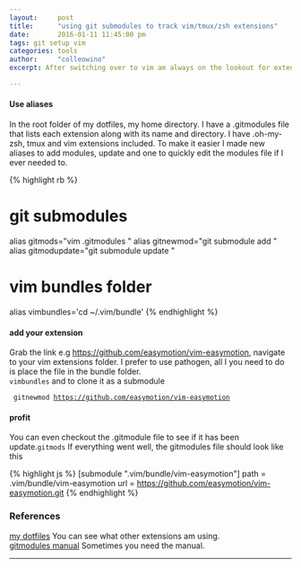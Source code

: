 ```yaml
---
layout:     post
title:      "using git submodules to track vim/tmux/zsh extensions"
date:       2016-01-11 11:45:00 pm
tags: git setup vim 
categories: tools
author:     "colleowino"
excerpt: After switching over to vim am always on the lookout for extensions that make me more productive. Vim save you time as it is but some things are just a pain to do. In this post go over how I started using submodules to keep track of changes occuring in the extensions I added. 

---
```

#### Use aliases
In the root folder of my dotfiles, my home directory. I have a .gitmodules file that lists each extension along with its name and directory. I have .oh-my-zsh, tmux and vim extensions included. To make it easier I made new aliases to add modules, update and one to quickly edit the modules file if I ever needed to.

{% highlight rb %}
# git submodules 
alias gitmods="vim .gitmodules "
alias gitnewmod="git submodule add "
alias gitmodupdate="git submodule update "

# vim bundles folder
alias vimbundles='cd ~/.vim/bundle'
{% endhighlight %}

#### add your extension
Grab the link e.g https://github.com/easymotion/vim-easymotion, navigate to your vim extensions folder. I prefer to use pathogen, all I you need to do is place the file in the bundle folder.  
<code>vimbundles</code> and to clone it as a submodule

<code> gitnewmod https://github.com/easymotion/vim-easymotion </code>


#### profit
You can even checkout the .gitmodule file to see if it has been update.<code>gitmods</code>
If everything went well, the gitmodules file should look like this

{% highlight js %}
[submodule ".vim/bundle/vim-easymotion"]
	path = .vim/bundle/vim-easymotion
	url = https://github.com/easymotion/vim-easymotion.git
{% endhighlight %}

### References
[my dotfiles](https://github.com/colleowino/dot-files) You can see what other extensions am using. 
<br/>
[gitmodules manual](https://github.com/colleowino/dot-files) Sometimes you need the manual.

-----

